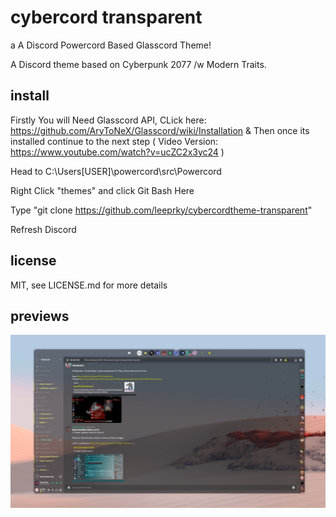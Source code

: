 # cybercord transparent
a A Discord Powercord Based Glasscord Theme!

A Discord theme based on Cyberpunk 2077 /w  Modern Traits.
## install

Firstly You will Need Glasscord API, 
CLick here: https://github.com/AryToNeX/Glasscord/wiki/Installation & Then once its installed continue to the next step
( Video Version: https://www.youtube.com/watch?v=ucZC2x3yc24 )

Head to C:\Users\[USER]\powercord\src\Powercord

Right Click "themes" and click Git Bash Here

Type "git clone https://github.com/leeprky/cybercordtheme-transparent"

Refresh Discord

## license

MIT, see LICENSE.md for more details

## previews

![preview](./previews/cybercordtheme-transparent1.jpg)
